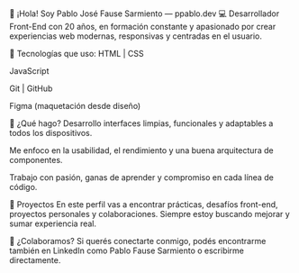 👋 ¡Hola! Soy Pablo José Fause Sarmiento — ppablo.dev
💻 Desarrollador Front-End con 20 años, en formación constante y apasionado por crear experiencias web modernas, responsivas y centradas en el usuario.

🚀 Tecnologías que uso:
HTML | CSS 

JavaScript 

Git | GitHub

Figma (maquetación desde diseño)

🎯 ¿Qué hago?
Desarrollo interfaces limpias, funcionales y adaptables a todos los dispositivos.

Me enfoco en la usabilidad, el rendimiento y una buena arquitectura de componentes.

Trabajo con pasión, ganas de aprender y compromiso en cada línea de código.

📂 Proyectos
En este perfil vas a encontrar prácticas, desafíos front-end, proyectos personales y colaboraciones. Siempre estoy buscando mejorar y sumar experiencia real.

🤝 ¿Colaboramos?
Si querés conectarte conmigo, podés encontrarme también en LinkedIn como Pablo Fause Sarmiento o escribirme directamente.
